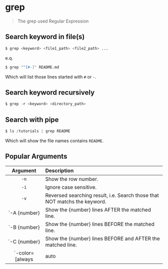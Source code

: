 # grep

> The grep used Regular Expression

## Search keyword in file(s)

```s
$ grep <keyword> <file1_path> <file2_path> ...
```

e.q.

```s
$ grep "^[#-]" README.md
```

Which will list those lines started with `#` or `-`.



## Search keyword recursively

```s
$ grep -r <keyword> <directory_path>
```

## Search with pipe

```s
$ ls /tutorials | grep README 
```

Which will show the file names contains `README`.




## Popular Arguments

| Argument | Description |
|:--------:|:------------|
| `-n` | Show the row number. |
| `-i` | Ignore case sensitive. |
| `-v` | Reversed searching result, i.e. Search those that NOT matchs the keyword. |
| `-A {number} | Show the {number} lines AFTER the matched line. |
| `-B {number} | Show the {number} lines BEFORE the matched line. |
| `-C {number} | Show the {number} lines BEFORE and AFTER the matched line. |
| `-color=[always|auto|never] | Show the result with color. |


